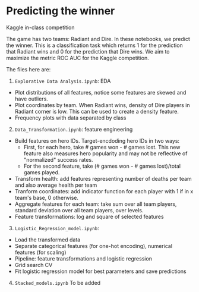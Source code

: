 # Predicting the winner
 Kaggle in-class competition
 
The game has two teams: Radiant and Dire. In these notebooks, we predict the winner. This is a classification task which returns 1 for the prediction that Radiant wins and 0 for the prediction that Dire wins. We aim to maximize the metric ROC AUC for the Kaggle competition.

The files here are:

1. `Explorative Data Analysis.ipynb`: EDA
  * Plot distributions of all features, notice some features are skewed and have outliers.
  * Plot coordinates by team. When Radiant wins, density of Dire players in Radiant corner is low. This can be used to create a density feature.
  * Frequency plots with data separated by class

2. `Data_Transformation.ipynb`: feature engineering
  * Build features on hero IDs. Target-encdoding hero IDs in two ways:
    +  First, for each hero, take # games won - # games lost. This new feature also measures hero popularity and may not be reflective of "normalized" success rates. 
    + For the second feature, take (# games won - # games lost)/total games played.
   * Transform health: add features representing number of deaths per team and also average health per team
   * Tranform coordinates: add indicator function for each player with 1 if in x team's base, 0 otherwise.
   * Aggregate features for each team: take sum over all team players, standard deviation over all team players, over levels.
   * Feature transformations: log and square of selected features

3. `Logistic_Regression_model.ipynb`:
 * Load the transformed data
 * Separate categorical features (for one-hot encoding), numerical features (for scaling)
 * Pipeline: feature transformations and logistic regression
 * Grid search CV
 * Fit logistic regression model for best parameters and save predictions


4. `Stacked_models.ipynb`
To be added
